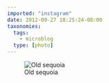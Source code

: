 ```yaml
---
imported: "instagram"
date: 2012-09-27 18:25:24-08:00
taxonomies:
  tags:
    - microblog
  type: [photo]
---
```

<figure>
  <img src="/media/images/photos/2012/09/6414c19c8185908bb702cfb9951f5899.jpg" title="Old sequoia"/>
  <figcaption>Old sequoia</figcaption>
</figure>

